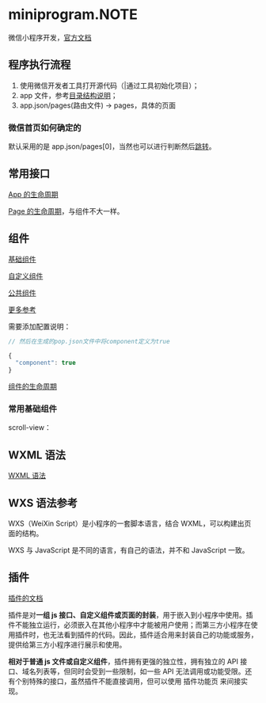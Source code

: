 # miniprogram.NOTE

微信小程序开发，[官方文档](https://developers.weixin.qq.com/miniprogram/dev/framework/)

## 程序执行流程

1. 使用微信开发者工具打开源代码（|通过工具初始化项目）；
2. app 文件，参考[目录结构说明](https://developers.weixin.qq.com/miniprogram/dev/framework/structure.html)；
3. app.json/pages(路由文件) -> pages，具体的页面

### 微信首页如何确定的

默认采用的是 app.json/pages[0]，当然也可以进行判断然后[跳转](https://developers.weixin.qq.com/miniprogram/dev/api/route/wx.navigateTo.html)。

## 常用接口

[App 的生命周期](https://developers.weixin.qq.com/miniprogram/dev/reference/api/App.html)

[Page 的生命周期](https://developers.weixin.qq.com/miniprogram/dev/reference/api/Page.html)，与组件不大一样。

## 组件

[基础组件](https://developers.weixin.qq.com/miniprogram/dev/component/)

[自定义组件](https://developers.weixin.qq.com/miniprogram/dev/reference/api/Component.html)

[公共组件](https://developers.weixin.qq.com/miniprogram/dev/framework/custom-component/)

[更多参考](https://www.cnblogs.com/kdcg/p/9115778.html)

需要添加配置说明：

```js
// 然后在生成的pop.json文件中将component定义为true

{
  "component": true
}
```

[组件的生命周期](https://developers.weixin.qq.com/miniprogram/dev/framework/custom-component/lifetimes.html)

### 常用基础组件

scroll-view：

## WXML 语法

[WXML 语法](https://developers.weixin.qq.com/miniprogram/dev/reference/wxml/)

## WXS 语法参考

WXS（WeiXin Script）是小程序的一套脚本语言，结合 WXML，可以构建出页面的结构。

WXS 与 JavaScript 是不同的语言，有自己的语法，并不和 JavaScript 一致。

## 插件

[插件的文档](https://developers.weixin.qq.com/miniprogram/dev/framework/plugin/)

插件是对**一组 js 接口、自定义组件或页面的封装**，用于嵌入到小程序中使用。插件不能独立运行，必须嵌入在其他小程序中才能被用户使用；而第三方小程序在使用插件时，也无法看到插件的代码。因此，插件适合用来封装自己的功能或服务，提供给第三方小程序进行展示和使用。

**相对于普通 js 文件或自定义组件**，插件拥有更强的独立性，拥有独立的 API 接口、域名列表等，但同时会受到一些限制，如一些 API 无法调用或功能受限。还有个别特殊的接口，虽然插件不能直接调用，但可以使用 插件功能页 来间接实现。
